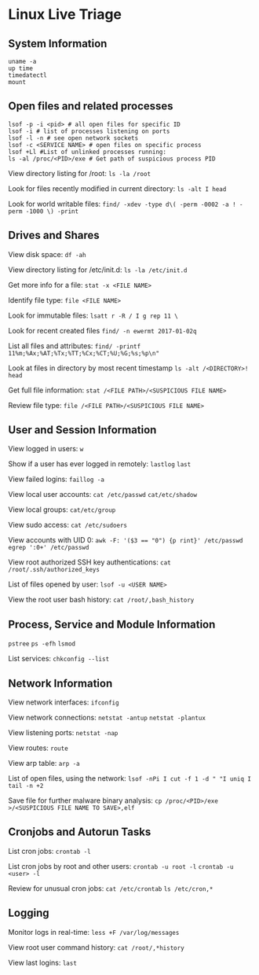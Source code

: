 # Linux Live Triage

## System Information

```
uname -a
up time
timedatectl
mount
```

## Open files and related processes

```
lsof -p -i <pid> # all open files for specific ID
lsof -i # list of processes listening on ports
lsof -l -n # see open network sockets
lsof -c <SERVICE NAME> # open files on specific process
lsof +Ll #List of unlinked processes running:
ls -al /proc/<PID>/exe # Get path of suspicious process PID
```
View directory listing for /root:
`ls -la /root`

Look for files recently modified in current
directory:
`ls -alt I head`

Look for world writable files:
`find/ -xdev -type d\( -perm -0002 -a ! -perm -1000 \) -print`

## Drives and Shares

View disk space:
`df -ah`

View directory listing for /etc/init.d:
`ls -la /etc/init.d`

Get more info for a file:
`stat -x <FILE NAME>`

Identify file type:
`file <FILE NAME>`

Look for immutable files:
`lsatt r -R / I g rep 11 \`

Look for recent created files
`find/ -n ewermt 2017-01-02q`

List all files and attributes:
`find/ -printf 11%m;%Ax;%AT;%Tx;%TT;%Cx;%CT;%U;%G;%s;%p\n"`

Look at files in directory by most recent timestamp
`ls -alt /<DIRECTORY>! head`

Get full file information:
`stat /<FILE PATH>/<SUSPICIOUS FILE NAME>`

Review file type:
`file /<FILE PATH>/<SUSPICIOUS FILE NAME>`

## User and Session Information

View logged in users:
`w`

Show if a user has ever logged in remotely:
`lastlog`
`last`

View failed logins:
`faillog -a`

View local user accounts:
`cat /etc/passwd`
`cat/etc/shadow`

View local groups:
`cat/etc/group`

View sudo access:
`cat /etc/sudoers`

View accounts with UID 0:
`awk -F: '($3 == "0") {p rint}' /etc/passwd`
`egrep ':0+' /etc/passwd`

View root authorized SSH key authentications:
`cat /root/.ssh/authorized_keys`

List of files opened by user:
`lsof -u <USER NAME>`

View the root user bash history:
`cat /root/,bash_history`

## Process, Service and Module Information

`pstree`
`ps -efh`
`lsmod`

List services:
`chkconfig --list`

## Network Information

View network interfaces:
`ifconfig`

View network connections:
`netstat -antup`
`netstat -plantux`

View listening ports:
`netstat -nap`

View routes:
`route`

View arp table:
`arp -a`

List of open files, using the network:
`lsof -nPi I cut -f 1 -d " "I uniq I tail -n +2`

Save file for further malware binary analysis:
`cp /proc/<PID>/exe >/<SUSPICIOUS FILE NAME TO SAVE>,elf`

## Cronjobs and Autorun Tasks

List cron jobs:
`crontab -l`

List cron jobs by root and other users:
`crontab -u root -l`
`crontab -u <user> -l`

Review for unusual cron jobs:
`cat /etc/crontab`
`ls /etc/cron,*`

## Logging

Monitor logs in real-time:
`less +F /var/log/messages`

View root user command history:
`cat /root/,*history`

View last logins:
`last`





